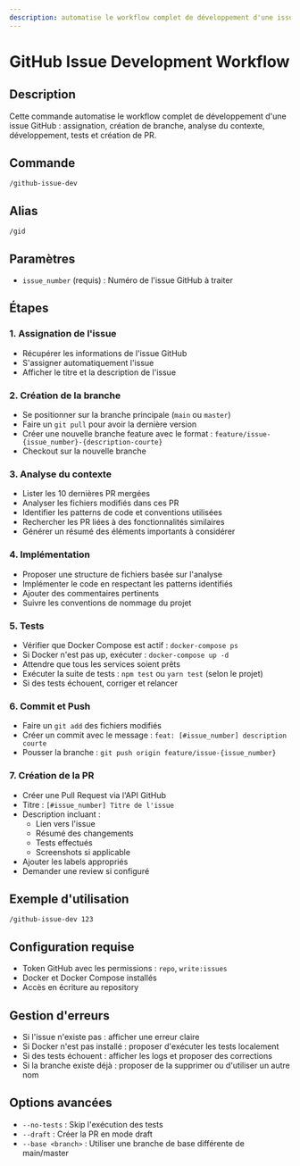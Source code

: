 ```yaml
---
description: automatise le workflow complet de développement d'une issue GitHub : assignation, création de branche, analyse du contexte, développement, tests et création de PR.
---
```


# GitHub Issue Development Workflow

## Description
Cette commande automatise le workflow complet de développement d'une issue GitHub : assignation, création de branche, analyse du contexte, développement, tests et création de PR.

## Commande
```
/github-issue-dev
```

## Alias
```
/gid
```

## Paramètres
- `issue_number` (requis) : Numéro de l'issue GitHub à traiter

## Étapes

### 1. Assignation de l'issue
- Récupérer les informations de l'issue GitHub
- S'assigner automatiquement l'issue
- Afficher le titre et la description de l'issue

### 2. Création de la branche
- Se positionner sur la branche principale (`main` ou `master`)
- Faire un `git pull` pour avoir la dernière version
- Créer une nouvelle branche feature avec le format : `feature/issue-{issue_number}-{description-courte}`
- Checkout sur la nouvelle branche

### 3. Analyse du contexte
- Lister les 10 dernières PR mergées
- Analyser les fichiers modifiés dans ces PR
- Identifier les patterns de code et conventions utilisées
- Rechercher les PR liées à des fonctionnalités similaires
- Générer un résumé des éléments importants à considérer

### 4. Implémentation
- Proposer une structure de fichiers basée sur l'analyse
- Implémenter le code en respectant les patterns identifiés
- Ajouter des commentaires pertinents
- Suivre les conventions de nommage du projet

### 5. Tests
- Vérifier que Docker Compose est actif : `docker-compose ps`
- Si Docker n'est pas up, exécuter : `docker-compose up -d`
- Attendre que tous les services soient prêts
- Exécuter la suite de tests : `npm test` ou `yarn test` (selon le projet)
- Si des tests échouent, corriger et relancer

### 6. Commit et Push
- Faire un `git add` des fichiers modifiés
- Créer un commit avec le message : `feat: [#issue_number] description courte`
- Pousser la branche : `git push origin feature/issue-{issue_number}`

### 7. Création de la PR
- Créer une Pull Request via l'API GitHub
- Titre : `[#issue_number] Titre de l'issue`
- Description incluant :
  - Lien vers l'issue
  - Résumé des changements
  - Tests effectués
  - Screenshots si applicable
- Ajouter les labels appropriés
- Demander une review si configuré

## Exemple d'utilisation
```
/github-issue-dev 123
```

## Configuration requise
- Token GitHub avec les permissions : `repo`, `write:issues`
- Docker et Docker Compose installés
- Accès en écriture au repository

## Gestion d'erreurs
- Si l'issue n'existe pas : afficher une erreur claire
- Si Docker n'est pas installé : proposer d'exécuter les tests localement
- Si des tests échouent : afficher les logs et proposer des corrections
- Si la branche existe déjà : proposer de la supprimer ou d'utiliser un autre nom

## Options avancées
- `--no-tests` : Skip l'exécution des tests
- `--draft` : Créer la PR en mode draft
- `--base <branch>` : Utiliser une branche de base différente de main/master
